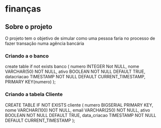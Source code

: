 # finanças
## Sobre o projeto
   O projeto tem o objetivo de simular como uma pessoa faria no processo de fazer transação numa agência bancária

### Criando a o banco

   create table if not exists banco (
	numero INTEGER Not NULL,
	nome VARCHAR(50) NOT NULL,
	ativo BOOLEAN NOT NULL DEFAULT TRUE,
	datacriacao TIMESTAMP NOT NULL DEFAULT CURRENT_TIMESTAMP,
	PRIMARY KEY(numero)
);

### Criando a tabela Cliente

CREATE TABLE IF NOT EXISTS cliente (
	numero BIGSERIAL PRIMARY KEY,
	nome VARCHAR(100) NOT NULL,
	email VARCHAR(250) NOT NULL,
	ativo BOOLEAN NOT NULL DEFAULT TRUE,
	data_criacao TIMESTAMP NOT NULL DEFAULT CURRENT_TIMESTAMP
);
